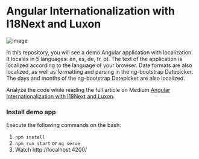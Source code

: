# Angular Internationalization with I18Next and Luxon

![image](https://user-images.githubusercontent.com/33135078/206231755-0f66f749-e5c8-411e-8dfb-fa258bc8c988.png)

In this repository, you will see a demo Angular application with localization. It locales in 5 languages: en, es, de, fr, pt. The text of the application is localized according to the language of your browser. Date formats are also localized, as well as formatting and parsing in the ng-bootstrap Datepicker. The days and months of the ng-bootstrap Datepicker are also localized.

Analyze the code while reading the full article on Medium [Angular Internationalization with I18Next and Luxon](https://medium.com/@danioropezasoria/angular-internationalization-with-i18next-and-luxon-f461d8d4fedb).


### Install demo app

Execute the following commands on the bash:
1) `npm install`
2) `npm run start` or `ng serve`
3) Watch http://localhost:4200/
